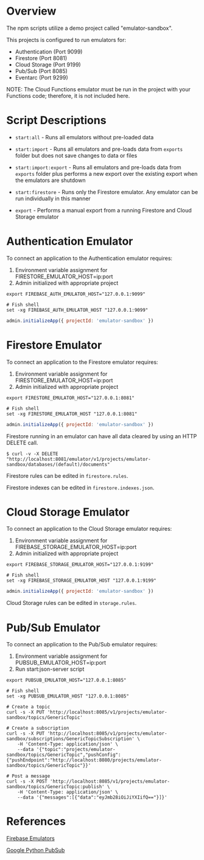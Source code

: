 # Overview

The npm scripts utilize a demo project called "emulator-sandbox".

This projects is configured to run emulators for:

- Authentication (Port 9099)
- Firestore (Port 8081)
- Cloud Storage (Port 9199)
- Pub/Sub (Port 8085)
- Eventarc (Port 9299)

NOTE: The Cloud Functions emulator must be run in the project with your Functions code; therefore, it is not included here.

# Script Descriptions

- `start:all` - Runs all emulators without pre-loaded data

- `start:import` - Runs all emulators and pre-loads data from `exports` folder but does not save changes to data or files

- `start:import:export` - Runs all emulators and pre-loads data from `exports` folder plus performs a new export over the existing export when the emulators are shutdown

- `start:firestore` - Runs only the Firestore emulator. Any emulator can be run individually in this manner

- `export` - Performs a manual export from a running Firestore and Cloud Storage emulator

# Authentication Emulator

To connect an application to the Authentication emulator requires:

1. Environment variable assignment for FIRESTORE_EMULATOR_HOST=ip:port
2. Admin initialized with appropriate project

```shell
export FIREBASE_AUTH_EMULATOR_HOST="127.0.0.1:9099"
```

```shell
# Fish shell
set -xg FIREBASE_AUTH_EMULATOR_HOST "127.0.0.1:9099"
```

```js
admin.initializeApp({ projectId: 'emulator-sandbox' })
```

# Firestore Emulator

To connect an application to the Firestore emulator requires:

1. Environment variable assignment for FIRESTORE_EMULATOR_HOST=ip:port
2. Admin initialized with appropriate project

```shell
export FIRESTORE_EMULATOR_HOST="127.0.0.1:8081"
```

```shell
# Fish shell
set -xg FIRESTORE_EMULATOR_HOST "127.0.0.1:8081"
```

```js
admin.initializeApp({ projectId: 'emulator-sandbox' })
```

Firestore running in an emulator can have all data cleared by using an HTTP DELETE call.

```shell
$ curl -v -X DELETE "http://localhost:8081/emulator/v1/projects/emulator-sandbox/databases/(default)/documents"
```

Firestore rules can be edited in `firestore.rules`.

Firestore indexes can be edited in `firestore.indexes.json`.

# Cloud Storage Emulator

To connect an application to the Cloud Storage emulator requires:

1. Environment variable assignment for FIREBASE_STORAGE_EMULATOR_HOST=ip:port
2. Admin initialized with appropriate project

```shell
export FIREBASE_STORAGE_EMULATOR_HOST="127.0.0.1:9199"
```

```shell
# Fish shell
set -xg FIREBASE_STORAGE_EMULATOR_HOST "127.0.0.1:9199"
```

```js
admin.initializeApp({ projectId: 'emulator-sandbox' })
```

Cloud Storage rules can be edited in `storage.rules`.

# Pub/Sub Emulator

To connect an application to the Pub/Sub emulator requires:

1. Environment variable assignment for PUBSUB_EMULATOR_HOST=ip:port
2. Run start:json-server script

```shell
export PUBSUB_EMULATOR_HOST="127.0.0.1:8085"
```

```shell
# Fish shell
set -xg PUBSUB_EMULATOR_HOST "127.0.0.1:8085"
```

```shell
# Create a topic
curl -s -X PUT 'http://localhost:8085/v1/projects/emulator-sandbox/topics/GenericTopic'

# Create a subscription
curl -s -X PUT 'http://localhost:8085/v1/projects/emulator-sandbox/subscriptions/GenericTopicSubscription' \
    -H 'Content-Type: application/json' \
    --data '{"topic":"projects/emulator-sandbox/topics/GenericTopic","pushConfig":{"pushEndpoint":"http://localhost:8080/projects/emulator-sandbox/topics/GenericTopic"}}'

# Post a message
curl -s -X POST 'http://localhost:8085/v1/projects/emulator-sandbox/topics/GenericTopic:publish' \
    -H 'Content-Type: application/json' \
    --data '{"messages":[{"data":"eyJmb28iOiJiYXIifQ=="}]}'
```

# References

[Firebase Emulators](https://firebase.google.com/docs/emulator-suite)

[Google Python PubSub](https://cloud.google.com/pubsub/docs/emulator#using_the_emulator)

```

```
